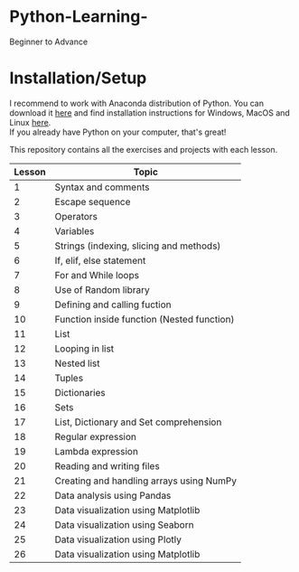 # Python-Learning-
Beginner to Advance

# Installation/Setup

I recommend to work with Anaconda distribution of Python. You can download it [here](https://www.anaconda.com/products/individual) and find installation instructions for Windows, MacOS and Linux [here](https://docs.anaconda.com/anaconda/install/). <br>
If you already have Python on your computer, that's great! 

This repository contains all the exercises and projects with each lesson.

| Lesson | Topic |
|--------|---------------------------------------------------------------------------|
|  1  | Syntax and comments |
|  2  | Escape sequence  |
|  3  | Operators    |
|  4  | Variables |
|  5  | Strings (indexing, slicing and methods)  |
|  6  | If, elif, else statement  |
|  7  | For and While loops |
|  8  | Use of Random library  |
|  9  | Defining and calling fuction |
| 10  | Function inside function (Nested function)  |
| 11  | List  |
| 12  | Looping in list  | 
| 13  | Nested list   |
| 14  | Tuples |
| 15  | Dictionaries |
| 16  | Sets  |
| 17  | List, Dictionary and Set comprehension |
| 18  | Regular expression |
| 19  | Lambda expression  |
| 20  | Reading and writing files |
| 21  | Creating and handling arrays using NumPy |
| 22  | Data analysis using Pandas |
| 23  | Data visualization using Matplotlib |
| 24  | Data visualization using Seaborn |
| 25  | Data visualization using Plotly |
| 26  | Data visualization using Matplotlib |
